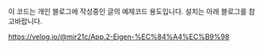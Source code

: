 이 코드는 개인 블로그에 작성중인 글의 예제코드 용도입니다.
설치는 아래 블로그를 참고바랍니다.

https://velog.io/@mir21c/App.2-Eigen-%EC%84%A4%EC%B9%98

